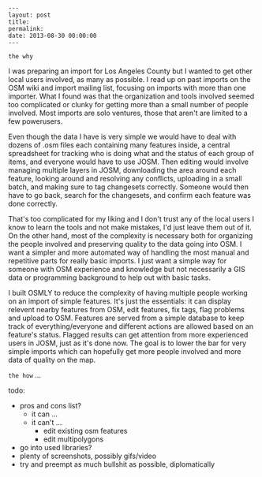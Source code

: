 ```
---
layout: post
title:
permalink:
date: 2013-08-30 00:00:00
---
```

`the why`

I was preparing an import for Los Angeles County but I wanted to get other local users involved, as many as possible. I read up on past imports on the OSM wiki and import mailing list, focusing on imports with more than one importer. What I found was that the organization and tools involved seemed too complicated or clunky for getting more than a small number of people involved. Most imports are solo ventures, those that aren't are limited to a few powerusers.

Even though the data I have is very simple we would have to deal with dozens of .osm files each containing many features inside, a central spreadsheet for tracking who is doing what and the status of each group of items, and everyone would have to use JOSM. Then editing would involve managing multiple layers in JOSM, downloading the area around each feature, looking around and resolving any conflicts, uploading in a small batch, and making sure to tag changesets correctly. Someone would then have to go back, search for the changesets, and confirm each feature was done correctly.

That's too complicated for my liking and I don't trust any of the local users I know to learn the tools and not make mistakes, I'd just leave them out of it. On the other hand, most of the complexity is necessary both for organizing the people involved and preserving quality to the data going into OSM. I want a simpler and more automated way of handling the most manual and repetitive parts for really basic imports. I just want a simple way for someone with OSM experience and knowledge but not necessarily a GIS data or programming background to help out with basic tasks.

I built OSMLY to reduce the complexity of having multiple people working on an import of simple features. It's just the essentials: it can display relevent nearby features from OSM, edit features, fix tags, flag problems and upload to OSM. Features are served from a simple database to keep track of everything/everyone and different actions are allowed based on an feature's status. Flagged results can get attention from more experienced users in JOSM, just as it's done now. The goal is to lower the bar for very simple imports which can hopefully get more people involved and more data of quality on the map.

`the how`
...

todo:
- pros and cons list?
    - it can ...
    - it can't ...
        - edit existing osm features
        - edit multipolygons
- go into used libraries?
- plenty of screenshots, possibly gifs/video
- try and preempt as much bullshit as possible, diplomatically
